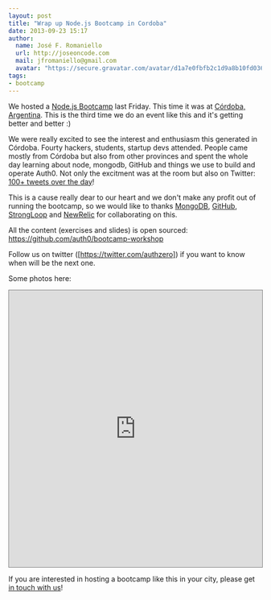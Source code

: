 ```yaml
---
layout: post
title: "Wrap up Node.js Bootcamp in Cordoba"
date: 2013-09-23 15:17
author: 
  name: José F. Romaniello
  url: http://joseoncode.com
  mail: jfromaniello@gmail.com
  avatar: "https://secure.gravatar.com/avatar/d1a7e0fbfb2c1d9a8b10fd03648da78f.png"
tags: 
- bootcamp
---
```


We hosted a [Node.js Bootcamp](http://nodejsbootcamp.com/) last Friday. This time it was at [Córdoba, Argentina](https://maps.google.com.ar/maps?q=cordoba+argentina&hl=en&ie=UTF8&sll=-34.625863,-58.433533&sspn=0.42942,0.845261&hnear=C%C3%B3rdoba,+C%C3%B3rdoba+Province&t=m&z=12). This is the third time we do an event like this and it's getting better and better :)

We were really excited to see the interest and enthusiasm this generated in Córdoba. Fourty hackers, students, startup devs attended. People came mostly from Córdoba but also from other provinces and spent the whole day learning about node, mongodb, GitHub and things we use to build and operate Auth0. Not only the excitment was at the room but also on Twitter: [100+ tweets over the day](https://twitter.com/search?q=%23cbanodebootcamp&src=typd&f=realtime)!

This is a cause really dear to our heart and we don't make any profit out of running the bootcamp, so we would like to thanks [MongoDB](http://www.mongodb.com/), [GitHub](http://github.com), [StrongLoop](http://strongloop.com) and [NewRelic](http://newrelic.com) for collaborating on this.

All the content (exercises and slides) is open sourced: https://github.com/auth0/bootcamp-workshop

Follow us on twitter ([https://twitter.com/authzero]) if you want to know when will be the next one.

Some photos here:

<iframe 
	src="https://cloudup.com/cZGzW87kJPX?chromeless" 
	style="width: 100%;height: 550px;border: 1px solid grey;"></iframe>

If you are interested in hosting a bootcamp like this in your city, please get [in touch with us](bootcamp@auth0.com)!
